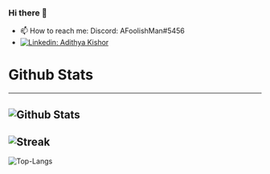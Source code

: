 ### Hi there 👋

- 📫 How to reach me: Discord: AFoolishMan#5456
- [![Linkedin: Adithya Kishor](https://img.shields.io/badge/LinkedIn-0077B5?style=for-the-badge&logo=linkedin&logoColor=white/)](https://www.linkedin.com/in/adithya-kishor/)

# Github Stats
---
![Github Stats](https://github-readme-stats.vercel.app/api?username=The-Coder-Kishor&show_icons=true&theme=gruvbox)
---
![Streak](http://github-readme-streak-stats.herokuapp.com?user=The-Coder-Kishor&theme=gruvbox)
---
![Top-Langs](http://github-readme-stats.vercel.app/api/top-langs/?username=The-Coder-Kishor&show_icons=true&theme=gruvbox)
